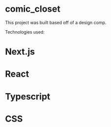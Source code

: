# comic_closet

This project was built based off of a design comp.

Technologies used:
# Next.js
# React
# Typescript
# CSS



